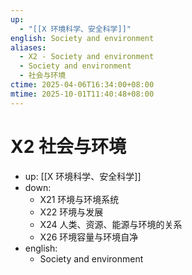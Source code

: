 ```yaml
---
up:
  - "[[X 环境科学、安全科学]]"
english: Society and environment
aliases:
  - X2 - Society and environment
  - Society and environment
  - 社会与环境
ctime: 2025-04-06T16:34:00+08:00
mtime: 2025-10-01T11:40:48+08:00
---
```


# X2 社会与环境

- up: [[X 环境科学、安全科学]]
- down:
	- X21 环境与环境系统
	- X22 环境与发展
	- X24 人类、资源、能源与环境的关系
	- X26 环境容量与环境自净
- english:
	- Society and environment

